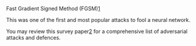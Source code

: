 

<!--
 * @version:
 * @Author:  StevenJokess https://github.com/StevenJokess
 * @Date: 2020-11-07 20:16:05
 * @LastEditors:  StevenJokess https://github.com/StevenJokess
 * @LastEditTime: 2020-11-07 20:19:24
 * @Description:
 * @TODO::
 * @Reference:
-->

Fast Gradient Signed Method (FGSM)[1]

This was one of the first and most popular attacks to fool a neural network.


You may review this survey paper[2] for a comprehensive list of adversarial attacks and defences.




[1]: https://arxiv.org/abs/1412.6572
[2]: https://arxiv.org/abs/1810.00069
